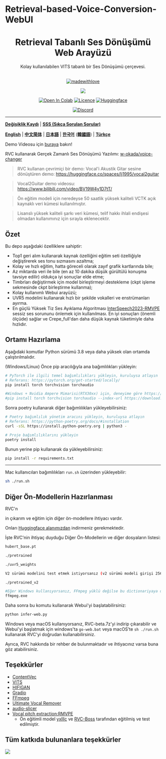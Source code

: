 # Retrieval-based-Voice-Conversion-WebUI

<div align="center">

<h1>Retrieval Tabanlı Ses Dönüşümü Web Arayüzü</h1>
Kolay kullanılabilen VITS tabanlı bir Ses Dönüşümü çerçevesi.<br><br>

[![madewithlove](https://forthebadge.com/images/badges/built-with-love.svg)](https://github.com/RVC-Project/Retrieval-based-Voice-Conversion-WebUI)
  
<img src="https://counter.seku.su/cmoe?name=rvc&theme=r34" /><br>
  
[![Open In Colab](https://img.shields.io/badge/Colab-F9AB00?style=for-the-badge&logo=googlecolab&color=525252)](https://colab.research.google.com/github/RVC-Project/Retrieval-based-Voice-Conversion-WebUI/blob/main/Retrieval_based_Voice_Conversion_WebUI.ipynb)
[![Licence](https://img.shields.io/github/license/RVC-Project/Retrieval-based-Voice-Conversion-WebUI?style=for-the-badge)](https://github.com/RVC-Project/Retrieval-based-Voice-Conversion-WebUI/blob/main/LICENSE)
[![Huggingface](https://img.shields.io/badge/🤗%20-Spaces-yellow.svg?style=for-the-badge)](https://huggingface.co/lj1995/VoiceConversionWebUI/tree/main/)

[![Discord](https://img.shields.io/badge/RVC%20Developers-Discord-7289DA?style=for-the-badge&logo=discord&logoColor=white)](https://discord.gg/HcsmBBGyVk)

</div>

------
[**Değişiklik Kaydı**](https://github.com/RVC-Project/Retrieval-based-Voice-Conversion-WebUI/blob/main/docs/Changelog_TR.md) | [**SSS (Sıkça Sorulan Sorular)**](https://github.com/RVC-Project/Retrieval-based-Voice-Conversion-WebUI/wiki/FAQ-(Frequently-Asked-Questions)) 

[**English**](./docs/en/README.en.md) | [**中文简体**](./README.md) | [**日本語**](./docs/jp/README.ja.md) | [**한국어**](./docs/kr/README.ko.md) ([**韓國語**](./docs/kr/README.ko.han.md)) | [**Türkçe**](./docs/tr/README.tr.md)

Demo Videosu için [buraya](https://www.bilibili.com/video/BV1pm4y1z7Gm/) bakın!

RVC kullanarak Gerçek Zamanlı Ses Dönüşümü Yazılımı: [w-okada/voice-changer](https://github.com/w-okada/voice-changer)

> RVC kullanan çevrimiçi bir demo: Vocal'i Akustik Gitar sesine dönüştüren demo: https://huggingface.co/spaces/lj1995/vocal2guitar

> Vocal2Guitar demo videosu: https://www.bilibili.com/video/BV19W4y1D7tT/

> Ön eğitim modeli için neredeyse 50 saatlik yüksek kaliteli VCTK açık kaynaklı veri kümesi kullanılmıştır.

> Lisanslı yüksek kaliteli şarkı veri kümesi, telif hakkı ihlali endişesi olmadan kullanımınız için sırayla eklenecektir.

## Özet
Bu depo aşağıdaki özelliklere sahiptir:
+ Top1 geri alım kullanarak kaynak özelliğini eğitim seti özelliğiyle değiştirerek ses tonu sızmasını azaltma;
+ Kolay ve hızlı eğitim, hatta göreceli olarak zayıf grafik kartlarında bile;
+ Az miktarda veri ile bile (en az 10 dakika düşük gürültülü konuşma tavsiye edilir) oldukça iyi sonuçlar elde etme;
+ Timbrları değiştirmek için model birleştirmeyi destekleme (ckpt işleme sekmesinde ckpt birleştirme kullanma);
+ Kolay kullanımlı Webui arayüzü;
+ UVR5 modelini kullanarak hızlı bir şekilde vokalleri ve enstrümanları ayırma.
+ En güçlü Yüksek Tiz Ses Ayıklama Algoritması [InterSpeech2023-RMVPE](#Teşekkürler) sessiz ses sorununu önlemek için kullanılması. En iyi sonuçları (önemli ölçüde) sağlar ve Crepe_full'dan daha düşük kaynak tüketimiyle daha hızlıdır.

## Ortamı Hazırlama
Aşağıdaki komutlar Python sürümü 3.8 veya daha yüksek olan ortamda çalıştırılmalıdır.

(Windows/Linux)
Önce pip aracılığıyla ana bağımlılıkları yükleyin:
```bash
# PyTorch ile ilgili temel bağımlılıkları yükleyin, kuruluysa atlayın
# Referans: https://pytorch.org/get-started/locally/
pip install torch torchvision torchaudio

#Windows + Nvidia Ampere Mimarisi(RTX30xx) için, deneyime göre https://github.com/RVC-Project/Retrieval-based-Voice-Conversion-WebUI/issues/21 adresindeki cuda sürümüne göre pytorch'a karşılık gelen cuda sürümünü belirtmeniz gerekebilir
#pip install torch torchvision torchaudio --index-url https://download.pytorch.org/whl/cu117
```

Sonra poetry kullanarak diğer bağımlılıkları yükleyebilirsiniz:
```bash
# Poetry bağımlılık yönetim aracını yükleyin, kuruluysa atlayın
# Referans: https://python-poetry.org/docs/#installation
curl -sSL https://install.python-poetry.org | python3 -

# Proje bağımlılıklarını yükleyin
poetry install
```

Bunun yerine pip kullanarak da yükleyebilirsiniz:
```bash
pip install -r requirements.txt
```

------
Mac kullanıcıları bağımlılıkları `run.sh` üzerinden yükleyebilir:
```bash
sh ./run.sh
```

## Diğer Ön-Modellerin Hazırlanması
RVC'n

in çıkarım ve eğitim için diğer ön-modellere ihtiyacı vardır.

Onları [Huggingface alanımızdan](https://huggingface.co/lj1995/VoiceConversionWebUI/tree/main/) indirmeniz gerekmektedir.

İşte RVC'nin ihtiyaç duyduğu Diğer Ön-Modellerin ve diğer dosyaların listesi:
```bash
hubert_base.pt

./pretrained 

./uvr5_weights

V2 sürümü modelini test etmek istiyorsanız (v2 sürümü modeli girişi 256 boyutlu 9 katmanlı Hubert+final_proj'dan 768 boyutlu 12 katmanlı Hubert'ın özelliğine ve 3 dönem ayrımına değiştirilmiştir), ek özellikleri indirmeniz gerekecektir.

./pretrained_v2

#Eğer Windows kullanıyorsanız, FFmpeg yüklü değilse bu dictionariyaya da ihtiyacınız olabilir, FFmpeg yüklüyse atlayın
ffmpeg.exe
```
Daha sonra bu komutu kullanarak Webui'yi başlatabilirsiniz:
```bash
python infer-web.py
```
Windows veya macOS kullanıyorsanız, RVC-beta.7z'yi indirip çıkarabilir ve Webui'yi başlatmak için windows'ta `go-web.bat` veya macOS'te `sh ./run.sh` kullanarak RVC'yi doğrudan kullanabilirsiniz.

Ayrıca, RVC hakkında bir rehber de bulunmaktadır ve ihtiyacınız varsa buna göz atabilirsiniz.

## Teşekkürler
+ [ContentVec](https://github.com/auspicious3000/contentvec/)
+ [VITS](https://github.com/jaywalnut310/vits)
+ [HIFIGAN](https://github.com/jik876/hifi-gan)
+ [Gradio](https://github.com/gradio-app/gradio)
+ [FFmpeg](https://github.com/FFmpeg/FFmpeg)
+ [Ultimate Vocal Remover](https://github.com/Anjok07/ultimatevocalremovergui)
+ [audio-slicer](https://github.com/openvpi/audio-slicer)
+ [Vocal pitch extraction:RMVPE](https://github.com/Dream-High/RMVPE)
  + Ön eğitimli model [yxlllc](https://github.com/yxlllc/RMVPE) ve [RVC-Boss](https://github.com/RVC-Boss) tarafından eğitilmiş ve test edilmiştir.
  
## Tüm katkıda bulunanlara teşekkürler
<a href="https://github.com/RVC-Project/Retrieval-based-Voice-Conversion-WebUI/graphs/contributors" target="_blank">
  <img src="https://contrib.rocks/image?repo=RVC-Project/Retrieval-based-Voice-Conversion-WebUI" />
</a>